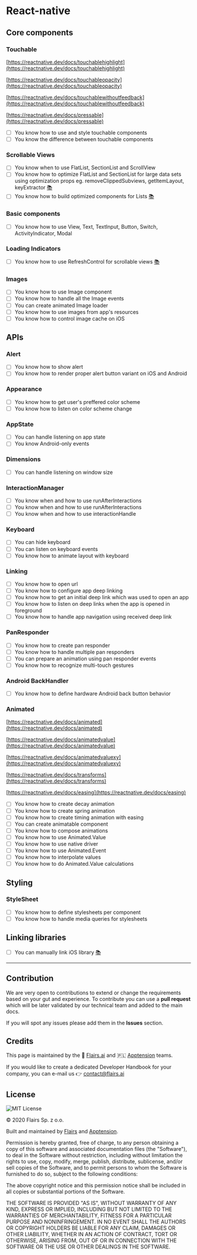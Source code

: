 React-native
============

Core components
---------------

### Touchable

[https://reactnative.dev/docs/touchablehighlight](https://reactnative.dev/docs/touchablehighlight)  
  
[https://reactnative.dev/docs/touchableopacity](https://reactnative.dev/docs/touchableopacity)  
  
[https://reactnative.dev/docs/touchablewithoutfeedback](https://reactnative.dev/docs/touchablewithoutfeedback)

  
[https://reactnative.dev/docs/pressable](https://reactnative.dev/docs/pressable)  

*   [ ] You know how to use and style touchable components
*   [ ] You know the difference between touchable components

### Scrollable Views

*   [ ] You know when to use FlatList, SectionList and ScrollView
*   [ ] You know how to optimize FlatList and SectionList for large data sets using optimization props eg. removeClippedSubviews, getItemLayout, keyExtractor [:books:](https://reactnative.dev/docs/optimizing-flatlist-configuration)
*   [ ] You know how to build optimized components for Lists [:books:](https://reactnative.dev/docs/optimizing-flatlist-configuration)

### Basic components

*   [ ] You know how to use View, Text, TextInput, Button, Switch, ActivityIndicator, Modal

### Loading Indicators

*   [ ] You know how to use RefreshControl for scrollable views [:books:](https://reactnative.dev/docs/refreshcontrol)

### Images

*   [ ] You know how to use Image component
*   [ ] You know how to handle all the Image events
*   [ ] You can create animated Image loader
*   [ ] You know how to use images from app's resources
*   [ ] You know how to control image cache on iOS

APIs
----

### Alert

*   [ ] You know how to show alert
*   [ ] You know how to render proper alert button variant on iOS and Android

### Appearance

*   [ ] You know how to get user's preffered color scheme
*   [ ] You know how to listen on color scheme change

### AppState

*   [ ] You can handle listening on app state
*   [ ] You know Android-only events

### Dimensions

*   [ ] You can handle listening on window size

### InteractionManager

*   [ ] You know when and how to use runAfterInteractions
*   [ ] You know when and how to use runAfterInteractions
*   [ ] You know when and how to use interactionHandle

### Keyboard

*   [ ] You can hide keyboard
*   [ ] You can listen on keyboard events
*   [ ] You know how to animate layout with keyboard

### Linking

*   [ ] You know how to open url
*   [ ] You know how to configure app deep linking
*   [ ] You know how to get an initial deep link which was used to open an app
*   [ ] You know how to listen on deep links when the app is opened in foreground
*   [ ] You know how to handle app navigation using received deep link

### PanResponder

*   [ ] You know how to create pan responder
*   [ ] You know how to handle multiple pan responders
*   [ ] You can prepare an animation using pan responder events
*   [ ] You know how to recognize multi-touch gestures

### Android BackHandler

*   [ ] You know how to define hardware Android back button behavior

### Animated

[https://reactnative.dev/docs/animated](https://reactnative.dev/docs/animated)

  

[https://reactnative.dev/docs/animatedvalue](https://reactnative.dev/docs/animatedvalue)  

  

[https://reactnative.dev/docs/animatedvaluexy](https://reactnative.dev/docs/animatedvaluexy)  

  

[https://reactnative.dev/docs/transforms](https://reactnative.dev/docs/transforms)  

  

[https://reactnative.dev/docs/easing](https://reactnative.dev/docs/easing)  

*   [ ] You know how to create decay animation
*   [ ] You know how to create spring animation
*   [ ] You know how to create timing animation with easing
*   [ ] You can create animatable component
*   [ ] You know how to compose animations
*   [ ] You know how to use Animated.Value
*   [ ] You know how to use native driver
*   [ ] You know how to use Animated.Event
*   [ ] You know how to interpolate values
*   [ ] You know how to do Animated.Value calculations

Styling
-------

### StyleSheet

*   [ ] You know how to define stylesheets per component
*   [ ] You know how to handle media queries for stylesheets

Linking libraries
-----------------

*   [ ] You can manually link iOS library [:books:](https://reactnative.dev/docs/linking-libraries-ios)

* * *

Contribution
------------

We are very open to contributions to extend or change the requirements based on your gut and experience. To contribute you can use a **pull request** which will be later validated by our technical team and added to the main docs.

If you will spot any issues please add them in the **Issues** section.

Credits
-------

This page is maintained by the 🔹 [Flairs.ai](http://Flairs.ai) and 🇵🇱 [Apptension](https://apptension.com) teams.

If you would like to create a dedicated Developer Handbook for your company, you can e-mail us 👉 [contact@flairs.ai](mailto:contact@flairs.ai)

License
-------

![MIT License](https://img.shields.io/badge/License-MIT-blue.svg)

© 2020 Flairs Sp. z o.o.

Built and maintained by [Flairs](https://www.flairs.ai) and [Apptension](https://apptension.com).

Permission is hereby granted, free of charge, to any person obtaining a copy of this software and associated documentation files (the "Software"), to deal in the Software without restriction, including without limitation the rights to use, copy, modify, merge, publish, distribute, sublicense, and/or sell copies of the Software, and to permit persons to whom the Software is furnished to do so, subject to the following conditions:

The above copyright notice and this permission notice shall be included in all copies or substantial portions of the Software.

THE SOFTWARE IS PROVIDED "AS IS", WITHOUT WARRANTY OF ANY KIND, EXPRESS OR IMPLIED, INCLUDING BUT NOT LIMITED TO THE WARRANTIES OF MERCHANTABILITY, FITNESS FOR A PARTICULAR PURPOSE AND NONINFRINGEMENT. IN NO EVENT SHALL THE AUTHORS OR COPYRIGHT HOLDERS BE LIABLE FOR ANY CLAIM, DAMAGES OR OTHER LIABILITY, WHETHER IN AN ACTION OF CONTRACT, TORT OR OTHERWISE, ARISING FROM, OUT OF OR IN CONNECTION WITH THE SOFTWARE OR THE USE OR OTHER DEALINGS IN THE SOFTWARE.